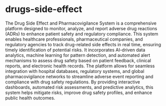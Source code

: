# drugs-side-effect
The Drug Side Effect and Pharmacovigilance System is a comprehensive platform designed to monitor, analyze, and report adverse drug reactions (ADRs) to enhance patient safety and regulatory compliance. This system enables healthcare professionals, pharmaceutical companies, and regulatory agencies to track drug-related side effects in real time, ensuring timely identification of potential risks. It incorporates AI-driven data analytics, machine learning for pattern detection, and automated alert mechanisms to assess drug safety based on patient feedback, clinical reports, and electronic health records. The platform allows for seamless integration with hospital databases, regulatory systems, and global pharmacovigilance networks to streamline adverse event reporting and compliance with drug safety regulations. By providing interactive dashboards, automated risk assessments, and predictive analytics, this system helps mitigate risks, improve drug safety profiles, and enhance public health outcomes.
